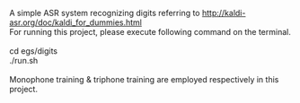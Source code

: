 A simple ASR system recognizing digits referring to http://kaldi-asr.org/doc/kaldi_for_dummies.html <br>
For running this project, please execute following command on the terminal.<br>
<br>
cd egs/digits<br>
./run.sh<br>
<br>
Monophone training & triphone training are employed respectively in this project.<br>
